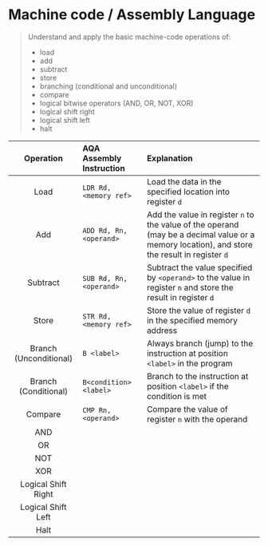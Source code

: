 # Machine code / Assembly Language

> Understand and apply the basic machine-code
> operations of:
> * load
> * add
> * subtract
> * store
> * branching (conditional and unconditional)
> * compare
> * logical bitwise operators (AND, OR, NOT, XOR)
> * logical shift right
> * logical shift left
> * halt

| Operation | AQA Assembly Instruction | Explanation |
| :-------: | :----------------------- | :---------- |
| Load | `LDR Rd, <memory ref>` | Load the data in the specified location into register `d` |
| Add | `ADD Rd, Rn, <operand>` | Add the value in register `n` to the value of the operand (may be a decimal value or a memory location), and store the result in register `d` |
| Subtract | `SUB Rd, Rn, <operand>` | Subtract the value specified by `<operand>` to the value in register `n` and store the result in register `d` |
| Store | `STR Rd, <memory ref>` | Store the value of register `d` in the specified memory address |
| Branch (Unconditional) | `B <label>` | Always branch (jump) to the instruction at position `<label>` in the program |
| Branch (Conditional) | `B<condition> <label>` | Branch to the instruction at position `<label>` if the condition is met |
| Compare | `CMP Rn, <operand>` | Compare the value of register `n` with the operand |
| AND | | |
| OR | | |
| NOT | | |
| XOR | | |
| Logical Shift Right | | |
| Logical Shift Left | | |
| Halt | | | 
